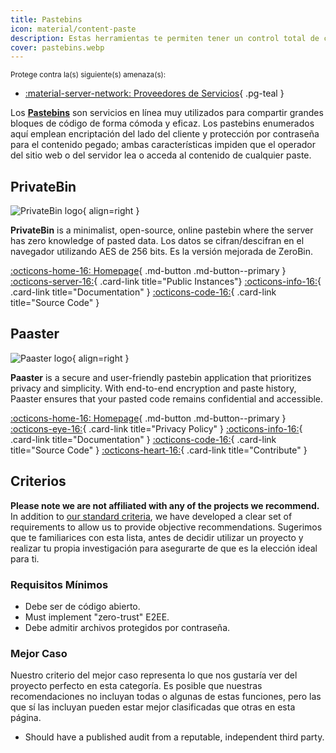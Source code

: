 ```yaml
---
title: Pastebins
icon: material/content-paste
description: Estas herramientas te permiten tener un control total de cualquier dato pegado que compartas con terceros.
cover: pastebins.webp
---
```


<small>Protege contra la(s) siguiente(s) amenaza(s):</small>

- [:material-server-network: Proveedores de Servicios](basics/common-threats.md#privacy-from-service-providers){ .pg-teal }

Los [**Pastebins**](https://es.wikipedia.org/wiki/Pastebin) son servicios en línea muy utilizados para compartir grandes bloques de código de forma cómoda y eficaz. Los pastebins enumerados aquí emplean encriptación del lado del cliente y protección por contraseña para el contenido pegado; ambas características impiden que el operador del sitio web o del servidor lea o acceda al contenido de cualquier paste.

## PrivateBin

<div class="admonition recommendation" markdown>

![PrivateBin logo](assets/img/pastebins/privatebin.svg){ align=right }

**PrivateBin** is a minimalist, open-source, online pastebin where the server has zero knowledge of pasted data. Los datos se cifran/descifran en el navegador utilizando AES de 256 bits. Es la versión mejorada de ZeroBin.

[:octicons-home-16: Homepage](https://privatebin.info){ .md-button .md-button--primary }
[:octicons-server-16:](https://privatebin.info/directory){ .card-link title="Public Instances"}
[:octicons-info-16:](https://github.com/PrivateBin/PrivateBin/wiki/FAQ){ .card-link title="Documentation" }
[:octicons-code-16:](https://github.com/PrivateBin/PrivateBin){ .card-link title="Source Code" }

</div>

## Paaster

<div class="admonition recommendation" markdown>

![Paaster logo](assets/img/pastebins/paaster.svg){ align=right }

**Paaster** is a secure and user-friendly pastebin application that prioritizes privacy and simplicity. With end-to-end encryption and paste history, Paaster ensures that your pasted code remains confidential and accessible.

[:octicons-home-16: Homepage](https://paaster.io){ .md-button .md-button--primary }
[:octicons-eye-16:](https://paaster.io/privacy-policy){ .card-link title="Privacy Policy" }
[:octicons-info-16:](https://github.com/WardPearce/paaster#security){ .card-link title="Documentation" }
[:octicons-code-16:](https://github.com/WardPearce/paaster){ .card-link title="Source Code" }
[:octicons-heart-16:](https://github.com/sponsors/WardPearce){ .card-link title="Contribute" }

</div>

## Criterios

**Please note we are not affiliated with any of the projects we recommend.** In addition to [our standard criteria](about/criteria.md), we have developed a clear set of requirements to allow us to provide objective recommendations. Sugerimos que te familiarices con esta lista, antes de decidir utilizar un proyecto y realizar tu propia investigación para asegurarte de que es la elección ideal para ti.

### Requisitos Mínimos

- Debe ser de código abierto.
- Must implement "zero-trust" E2EE.
- Debe admitir archivos protegidos por contraseña.

### Mejor Caso

Nuestro criterio del mejor caso representa lo que nos gustaría ver del proyecto perfecto en esta categoría. Es posible que nuestras recomendaciones no incluyan todas o algunas de estas funciones, pero las que sí las incluyan pueden estar mejor clasificadas que otras en esta página.

- Should have a published audit from a reputable, independent third party.
